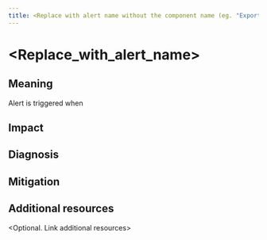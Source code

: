 ```yaml
---
title: <Replace with alert name without the component name (eg. "Exporter Down")>
---
```


# <Replace_with_alert_name>

## Meaning

Alert is triggered when <describe what trigger the alert>

## Impact

<Describes the impact>

## Diagnosis

<Describes the impact>

## Mitigation

<Describes how to mitigate the situation>

## Additional resources

<Optional. Link additional resources>

